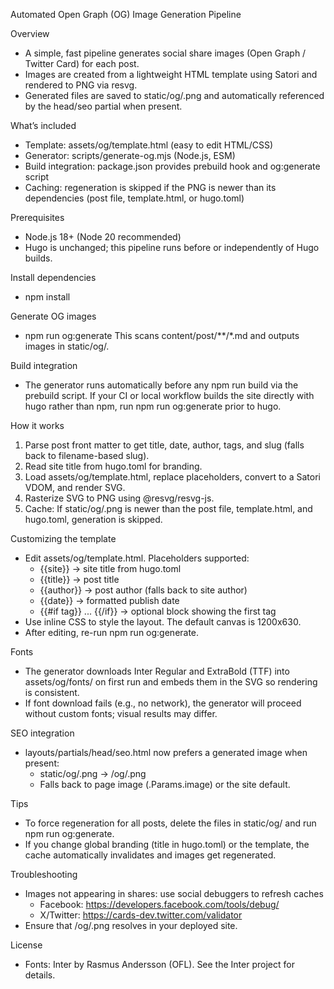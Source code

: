 Automated Open Graph (OG) Image Generation Pipeline

Overview
- A simple, fast pipeline generates social share images (Open Graph / Twitter Card) for each post.
- Images are created from a lightweight HTML template using Satori and rendered to PNG via resvg.
- Generated files are saved to static/og/<slug>.png and automatically referenced by the head/seo partial when present.

What’s included
- Template: assets/og/template.html (easy to edit HTML/CSS)
- Generator: scripts/generate-og.mjs (Node.js, ESM)
- Build integration: package.json provides prebuild hook and og:generate script
- Caching: regeneration is skipped if the PNG is newer than its dependencies (post file, template.html, or hugo.toml)

Prerequisites
- Node.js 18+ (Node 20 recommended)
- Hugo is unchanged; this pipeline runs before or independently of Hugo builds.

Install dependencies
- npm install

Generate OG images
- npm run og:generate
This scans content/post/**/*.md and outputs images in static/og/.

Build integration
- The generator runs automatically before any npm run build via the prebuild script. If your CI or local workflow builds the site directly with hugo rather than npm, run npm run og:generate prior to hugo.

How it works
1. Parse post front matter to get title, date, author, tags, and slug (falls back to filename-based slug).
2. Read site title from hugo.toml for branding.
3. Load assets/og/template.html, replace placeholders, convert to a Satori VDOM, and render SVG.
4. Rasterize SVG to PNG using @resvg/resvg-js.
5. Cache: If static/og/<slug>.png is newer than the post file, template.html, and hugo.toml, generation is skipped.

Customizing the template
- Edit assets/og/template.html. Placeholders supported:
  - {{site}}  → site title from hugo.toml
  - {{title}} → post title
  - {{author}} → post author (falls back to site author)
  - {{date}} → formatted publish date
  - {{#if tag}} ... {{/if}} → optional block showing the first tag
- Use inline CSS to style the layout. The default canvas is 1200x630.
- After editing, re-run npm run og:generate.

Fonts
- The generator downloads Inter Regular and ExtraBold (TTF) into assets/og/fonts/ on first run and embeds them in the SVG so rendering is consistent.
- If font download fails (e.g., no network), the generator will proceed without custom fonts; visual results may differ.

SEO integration
- layouts/partials/head/seo.html now prefers a generated image when present:
  - static/og/<slug>.png → /og/<slug>.png
  - Falls back to page image (.Params.image) or the site default.

Tips
- To force regeneration for all posts, delete the files in static/og/ and run npm run og:generate.
- If you change global branding (title in hugo.toml) or the template, the cache automatically invalidates and images get regenerated.

Troubleshooting
- Images not appearing in shares: use social debuggers to refresh caches
  - Facebook: https://developers.facebook.com/tools/debug/
  - X/Twitter: https://cards-dev.twitter.com/validator
- Ensure that /og/<slug>.png resolves in your deployed site.

License
- Fonts: Inter by Rasmus Andersson (OFL). See the Inter project for details.
